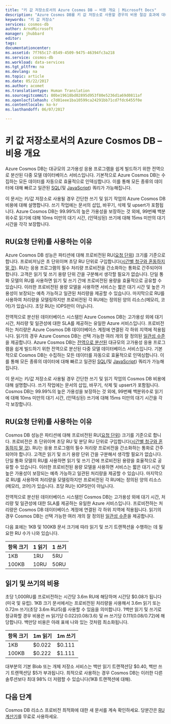 ```yaml
---
title: "키 값 저장소로서의 Azure Cosmos DB – 비용 개요 | Microsoft Docs"
description: "Azure Cosmos DB를 키 값 저장소로 사용할 경우의 비용 절감 효과에 대해 알아봅니다."
keywords: "키 값 저장소"
services: cosmos-db
author: ArnoMicrosoft
manager: jhubbard
editor: 
tags: 
documentationcenter: 
ms.assetid: 7f765c17-8549-4509-9475-46394fc3a218
ms.service: cosmos-db
ms.workload: data-services
ms.tgt_pltfrm: na
ms.devlang: na
ms.topic: article
ms.date: 05/22/2017
ms.author: acomet
ms.translationtype: Human Translation
ms.sourcegitcommit: 80be19618bd02895d953f80e5236d1a69d0811af
ms.openlocfilehash: c7d01eee1ba10599ca24291bb71cd7fdc6455f0e
ms.contentlocale: ko-kr
ms.lasthandoff: 06/07/2017

---
```


# <a name="azure-cosmos-db-as-a-key-value-store--cost-overview"></a>키 값 저장소로서의 Azure Cosmos DB – 비용 개요

Azure Cosmos DB는 대규모의 고가용성 응용 프로그램을 쉽게 빌드하기 위한 전역으로 분산된 다중 모델 데이터베이스 서비스입니다. 기본적으로 Azure Cosmos DB는 수집하는 모든 데이터를 자동으로 효율적으로 인덱싱합니다. 이를 통해 모든 종류의 데이터에 대해 빠르고 일관된 [SQL](documentdb-sql-query.md)(및 [JavaScript](programming.md)) 쿼리가 가능해집니다. 

이 문서는 키/값 저장소로 사용될 경우 간단한 쓰기 및 읽기 작업의 Azure Cosmos DB 비용에 대해 설명합니다. 쓰기 작업에는 문서의 삽입, 바꾸기, 삭제 및 upsert가 포함됩니다. Azure Cosmos DB는 99.99%의 높은 가용성을 보장하는 것 외에, 99번째 백분위수로 읽기에 대해 10ms 미만의 대기 시간, (인덱싱된) 쓰기에 대해 15ms 미만의 대기 시간을 각각 보장합니다. 

## <a name="why-we-use-request-units-rus"></a>RU(요청 단위)를 사용하는 이유

Azure Cosmos DB 성능은 파티션에 대해 프로비전된 RU([요청 단위](request-units.md)) 크기를 기준으로 합니다. 프로비저닝은 초 단위이며 초당 RU 단위로 구입합니다([시간별 청구와 혼동하지 말 것](https://azure.microsoft.com/pricing/details/cosmos-db/)). RU는 응용 프로그램의 필수 처리량 프로비전을 간소화하는 통화로 간주되어야 합니다. 고객은 읽기 및 쓰기 용량 단위 간을 구분해서 생각할 필요가 없습니다. 단일 통화 모델의 RU를 사용하면 읽기 및 쓰기 간에 프로비전된 용량을 효율적으로 공유할 수 있습니다. 이러한 프로비전된 용량 모델을 사용하면 서비스는 짧은 대기 시간 및 높은 가용성이 보장되는 예측 가능하고 일관된 처리량을 제공할 수 있습니다. 마지막으로 RU를 사용하여 처리량을 모델링하지만 프로비전된 각 RU에는 정의된 양의 리소스(메모리, 코어)가 있습니다. 초당 RU는 IOPS만이 아닙니다.

전역적으로 분산된 데이터베이스 시스템인 Azure Cosmos DB는 고가용성 외에 대기 시간, 처리량 및 일관성에 대한 SLA를 제공하는 유일한 Azure 서비스입니다. 프로비전하는 처리량은 Azure Cosmos DB 데이터베이스 계정에 연결된 각 하위 지역에 적용됩니다. 읽기의 경우 Azure Cosmos DB는 선택 가능한 여러 개의 잘 정의된 [일관성 수준](consistency-levels.md)을 제공합니다. Azure Cosmos DB는 [전역으로 분산된](distribute-data-globally.md) 대규모의 고가용성 응용 프로그램을 쉽게 빌드하기 위한 전역으로 분산된 다중 모델 데이터베이스 서비스입니다. 기본적으로 Cosmos DB는 수집하는 모든 데이터를 자동으로 효율적으로 인덱싱합니다. 이를 통해 모든 종류의 데이터에 대해 빠르고 일관된 [SQL](documentdb-sql-query.md)(및 [JavaScript](programming.md)) 쿼리가 가능해집니다. 

이 문서는 키/값 저장소로 사용될 경우 간단한 쓰기 및 읽기 작업의 Cosmos DB 비용에 대해 설명합니다. 쓰기 작업에는 문서의 삽입, 바꾸기, 삭제 및 upsert가 포함됩니다. Cosmos DB는 99.99%의 높은 가용성을 보장하는 것 외에, 99번째 백분위수로 읽기에 대해 10ms 미만의 대기 시간, (인덱싱된) 쓰기에 대해 15ms 미만의 대기 시간을 각각 보장합니다. 

## <a name="why-we-use-request-units-rus"></a>RU(요청 단위)를 사용하는 이유

Cosmos DB 성능은 파티션에 대해 프로비전된 RU([요청 단위](request-units.md)) 크기를 기준으로 합니다. 프로비전은 초 단위이며 초당 RU 및 분당 RU 단위로 구입합니다([시간별 청구와 혼동하지 말 것](https://azure.microsoft.com/pricing/details/cosmos-db/)). RU는 응용 프로그램의 필수 처리량 프로비전을 간소화하는 통화로 간주되어야 합니다. 고객은 읽기 및 쓰기 용량 단위 간을 구분해서 생각할 필요가 없습니다. 단일 통화 모델의 RU를 사용하면 읽기 및 쓰기 간에 프로비전된 용량을 효율적으로 공유할 수 있습니다. 이러한 프로비전된 용량 모델을 사용하면 서비스는 짧은 대기 시간 및 높은 가용성이 보장되는 예측 가능하고 일관된 처리량을 제공할 수 있습니다. 마지막으로 RU를 사용하여 처리량을 모델링하지만 프로비전된 각 RU에는 정의된 양의 리소스(메모리, 코어)가 있습니다. 초당 RU는 IOPS만이 아닙니다.

전역적으로 분산된 데이터베이스 시스템인 Cosmos DB는 고가용성 외에 대기 시간, 처리량 및 일관성에 대한 SLA를 제공하는 유일한 Azure 서비스입니다. 프로비전하는 처리량은 Cosmos DB 데이터베이스 계정에 연결된 각 하위 지역에 적용됩니다. 읽기의 경우 Cosmos DB는 선택 가능한 여러 개의 잘 정의된 [일관성 수준](consistency-levels.md)을 제공합니다. 

다음 표에는 1KB 및 100KB 문서 크기에 따라 읽기 및 쓰기 트랜잭션을 수행하는 데 필요한 RU 수가 나와 있습니다.

|항목 크기|1 읽기|1 쓰기|
|-------------|------|-------|
|1KB|1RU|5RU|
|100KB|10RU|50RU|

## <a name="cost-of-reads-and-writes"></a>읽기 및 쓰기의 비용

초당 1,000RU를 프로비전하는 시간당 3.6m RU에 해당하며 시간당 $0.08가 됩니다(미국 및 유럽). 1KB 크기 문서에서는 프로비전된 처리량을 사용해서 3.6m 읽기 또는 0.72m 쓰기(초당 3.6m RU/5)를 사용할 수 있음을 의미합니다. 1백만 읽기 및 쓰기로 정규화할 경우 비용은 m 읽기당 $0.022($0.08/3.6) 및 m 쓰기당 $0.111($0.08/0.72)에 해당합니다. 백만당 비용은 아래 표에 나와 있는 것처럼 최소화됩니다.

|항목 크기|1m 읽기|1m 쓰기|
|-------------|-------|--------|
|1KB|$0.022|$0.111|
|100KB|$0.222|$1.111|


대부분의 기본 Blob 또는 개체 저장소 서비스는 백만 읽기 트랜잭션당 $0.40, 백만 쓰기 트랜잭션당 $5가 부과됩니다. 최적으로 사용하는 경우 Cosmos DB는 이러한 다른 솔루션보다 최대 98% 더 저렴할 수 있습니다(1KB 트랜잭션에 대해).

## <a name="next-steps"></a>다음 단계

Cosmos DB 리소스 프로비전 최적화에 대한 새 문서를 계속 확인하세요. 당분간은 [RU 계산기](https://www.documentdb.com/capacityplanner)를 무료로 사용하세요.


